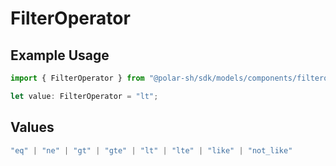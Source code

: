 # FilterOperator

## Example Usage

```typescript
import { FilterOperator } from "@polar-sh/sdk/models/components/filteroperator.js";

let value: FilterOperator = "lt";
```

## Values

```typescript
"eq" | "ne" | "gt" | "gte" | "lt" | "lte" | "like" | "not_like"
```
